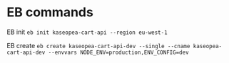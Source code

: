 # EB commands

EB init
```eb init kaseopea-cart-api --region eu-west-1```

EB create
```eb create kaseopea-cart-api-dev --single --cname kaseopea-cart-api-dev --envvars NODE_ENV=production,ENV_CONFIG=dev```